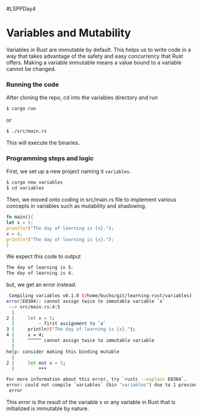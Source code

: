 #LSPPDay4
# Variables and Mutability
Variables in Rust are immutable by default. This helps us to write code in a way that takes advantage of the safety and easy concurrency that Rust offers. 
Making a variable immutable means a value bound to a variable cannot be changed. 

### Running the code
After cloning the repo, cd into the variables directory and run 
```bash
$ cargo run
```
or 
```bash
$ ./src/main.rs
```
This will execute the binaries.

### Programming steps and logic 
First, we set up a new project naming it `variables`. 
```bash
$ cargo new variables
$ cd variables
```
Then, we moved onto coding in src/main.rs file to implement various concepts in variables such as mutability and shadowing. 
```rust
fn main(){
let x = 5;
println!("The day of learning is {x}.");
x = 4;
println!("The day of learning is {x}.");
}
```
We expect this code to output 
```bash
The day of learning is 5.
The day of learning is 4.
```
but, we get an error instead.
```bash
 Compiling variables v0.1.0 (/home/bucho/git/learning-rust/variables)
error[E0384]: cannot assign twice to immutable variable `x`
 --> src/main.rs:4:5
  |
2 |     let x = 5;
  |         - first assignment to `x`
3 |     println!("The day of learning is {x}.");
4 |     x = 4;
  |     ^^^^^ cannot assign twice to immutable variable
  |
help: consider making this binding mutable
  |
2 |     let mut x = 5;
  |         +++

For more information about this error, try `rustc --explain E0384`.
error: could not compile `variables` (bin "variables") due to 1 previous
 error
```
This error is the result of the variable x or any variable in Rust that is initialized is immutable by nature.
